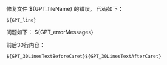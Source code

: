 修复文件 ${GPT_fileName} 的错误。
代码如下：
```
${GPT_line}
```
问题如下：
${GPT_errorMessages}

前后30行内容：
```
${GPT_30LinesTextBeforeCaret}${GPT_30LinesTextAfterCaret}
```
